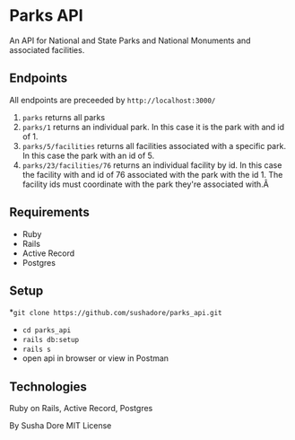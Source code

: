 # Parks API

An API for National and State Parks and National Monuments and associated facilities.

## Endpoints
All endpoints are preceeded by `http://localhost:3000/`
  1. `parks` returns all parks
  2. `parks/1` returns an individual park. In this case it is the park with and id of 1.
  3. `parks/5/facilities` returns all facilities associated with a specific park. In this case the park with an id of 5.
  4. `parks/23/facilities/76` returns an individual facility by id. In this case the facility with and id of 76 associated with the park with the id 1. The facility ids must coordinate with the park they're associated with.Â

## Requirements
  * Ruby
  * Rails
  * Active Record
  * Postgres

## Setup
  *`git clone https://github.com/sushadore/parks_api.git`
  * `cd parks_api`
  * `rails db:setup`
  * `rails s`
  * open api in browser or view in Postman

## Technologies
Ruby on Rails, Active Record, Postgres

By Susha Dore MIT License
